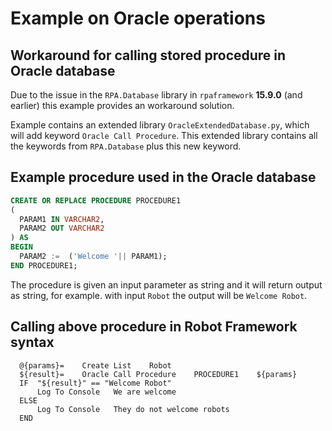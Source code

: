 # Example on Oracle operations

## Workaround for calling stored procedure in Oracle database

Due to the issue in the `RPA.Database` library in `rpaframework` **15.9.0** (and earlier) this example provides an workaround
solution.

Example contains an extended  library `OracleExtendedDatabase.py`, which will add keyword `Oracle Call Procedure`. This extended 
library contains all the keywords from `RPA.Database` plus this new keyword.

## Example procedure used in the Oracle database

```sql
CREATE OR REPLACE PROCEDURE PROCEDURE1 
(
  PARAM1 IN VARCHAR2,
  PARAM2 OUT VARCHAR2
) AS 
BEGIN
  PARAM2 :=  ('Welcome '|| PARAM1);
END PROCEDURE1;
```

The procedure is given an input parameter as string and it will return output as string, for example. with input `Robot` the output
will be `Welcome Robot`.

## Calling above procedure in Robot Framework syntax

```robotframework
  @{params}=    Create List    Robot
  ${result}=    Oracle Call Procedure    PROCEDURE1    ${params}
  IF  "${result}" == "Welcome Robot"
      Log To Console   We are welcome
  ELSE
      Log To Console   They do not welcome robots
  END
```
